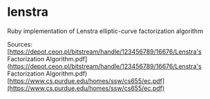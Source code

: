 # lenstra
Ruby implementation of Lenstra elliptic-curve factorization algorithm

Sources:  
[https://depot.ceon.pl/bitstream/handle/123456789/16676/Lenstra's Factorization Algorithm.pdf](https://depot.ceon.pl/bitstream/handle/123456789/16676/Lenstra's Factorization Algorithm.pdf)  
[https://www.cs.purdue.edu/homes/ssw/cs655/ec.pdf](https://www.cs.purdue.edu/homes/ssw/cs655/ec.pdf)

